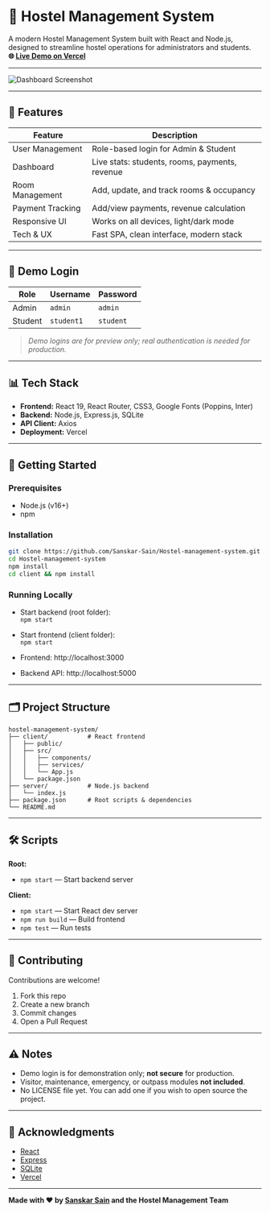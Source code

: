# 🏨 Hostel Management System

A modern Hostel Management System built with React and Node.js, designed to streamline hostel operations for administrators and students.  
**🌐 [Live Demo on Vercel](https://hostel-management-five.vercel.app/)**

---

![Dashboard Screenshot](client/public/dashboard-screenshot.png)
<!-- Add your own screenshot path -->

---

## 🚩 Features

| Feature              | Description                                               |
|----------------------|----------------------------------------------------------|
| User Management      | Role-based login for Admin & Student                     |
| Dashboard            | Live stats: students, rooms, payments, revenue           |
| Room Management      | Add, update, and track rooms & occupancy                 |
| Payment Tracking     | Add/view payments, revenue calculation                   |
| Responsive UI        | Works on all devices, light/dark mode                    |
| Tech & UX            | Fast SPA, clean interface, modern stack                  |

---

## 👤 Demo Login

| Role    | Username      | Password  |
|---------|---------------|-----------|
| Admin   | `admin`       | `admin`   |
| Student | `student1`    | `student` |

> _Demo logins are for preview only; real authentication is needed for production._

---

## 📊 Tech Stack

- **Frontend:** React 19, React Router, CSS3, Google Fonts (Poppins, Inter)
- **Backend:** Node.js, Express.js, SQLite
- **API Client:** Axios
- **Deployment:** Vercel

---

## 🚀 Getting Started

### Prerequisites

- Node.js (v16+)
- npm

### Installation

```bash
git clone https://github.com/Sanskar-Sain/Hostel-management-system.git
cd Hostel-management-system
npm install
cd client && npm install
```

### Running Locally

- Start backend (root folder):  
  `npm start`
- Start frontend (client folder):  
  `npm start`

- Frontend: http://localhost:3000  
- Backend API: http://localhost:5000

---

## 🗂️ Project Structure

```
hostel-management-system/
├── client/           # React frontend
│   ├── public/
│   ├── src/
│   │   ├── components/
│   │   ├── services/
│   │   └── App.js
│   └── package.json
├── server/           # Node.js backend
│   └── index.js
├── package.json      # Root scripts & dependencies
└── README.md
```

---

## 🛠️ Scripts

**Root:**  
- `npm start` — Start backend server

**Client:**  
- `npm start` — Start React dev server  
- `npm run build` — Build frontend  
- `npm test` — Run tests

---

## 🤝 Contributing

Contributions are welcome!  
1. Fork this repo  
2. Create a new branch  
3. Commit changes  
4. Open a Pull Request

---

## ⚠️ Notes

- Demo login is for demonstration only; **not secure** for production.
- Visitor, maintenance, emergency, or outpass modules **not included**.
- No LICENSE file yet. You can add one if you wish to open source the project.

---

## 🙏 Acknowledgments

- [React](https://react.dev/)
- [Express](https://expressjs.com/)
- [SQLite](https://www.sqlite.org/)
- [Vercel](https://vercel.com/)

---

**Made with ❤️ by [Sanskar Sain](https://github.com/Sanskar-Sain) and the Hostel Management Team**